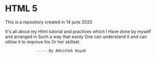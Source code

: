 # HTML 5
This is a repository created in 14 june 2020


It's all about my Html tutorial and practices which I 
Have done by myself and arranged in Such a way that easily
One can  understand it and can utilise it to improve his 
Or her skillset.
             


                  ----- By Abhishek Nayak
